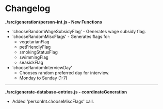 # Changelog

**./src/generation/person-int.js - New Functions**
* 'chooseRandomWageSubsidyFlag' - Generates wage subsidy flag.
* 'chooseRandomMiscFlags' - Generates flags for:
	* vegetarianFlag
	* petFriendlyFlag
	* smokingStatusFlag
	* swimmingFlag
	* seasickFlag
* 'chooseRandomInterviewDay'
	* Chooses random preferred day for interview.
	* Monday to Sunday (1-7)

---

**./src/generate-database-entries.js - coordinateGeneration**
* Added 'personInt.chooseMiscFlags' call.
